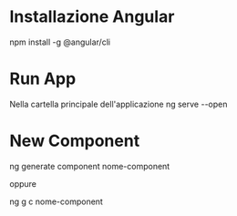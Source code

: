 # Installazione Angular
npm install -g @angular/cli

# Run App
Nella cartella principale dell'applicazione 
ng serve --open

# New Component
ng generate component nome-component

oppure

ng g c nome-component